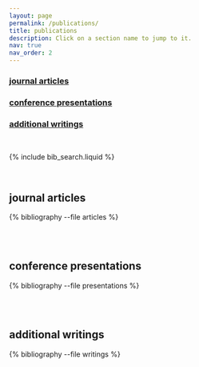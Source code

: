 ```yaml
---
layout: page
permalink: /publications/
title: publications
description: Click on a section name to jump to it.
nav: true
nav_order: 2
---
```


<!-- _pages/publications.md -->

<h3><a href="#articles-section">journal articles</a></h3>
<h3><a href="#presentations-section">conference presentations</a></h3>
<h3><a href="#writings-section">additional writings</a></h3>

<br>

<!-- Bibsearch Feature -->

{% include bib_search.liquid %}

<br>

<h2 id="articles-section">journal articles</h2>

<div class="publications">

{% bibliography --file articles %}

</div>

<br>
<br>

<h2 id="presentations-section">conference presentations</h2>

<div class="publications">

{% bibliography --file presentations %}

</div>

<br>
<br>

<h2 id="writings-section">additional writings</h2>

<div class="publications">

{% bibliography --file writings %}

</div>